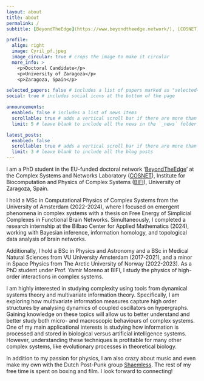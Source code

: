```yaml
---
layout: about
title: about
permalink: /
subtitle: [BeyondTheEdge](https://www.beyondtheedge.network/), [COSNET](https://cosnet.bifi.es/), [BIFI](https://bifi.es/team/rommens-cyril-jean-charles/)

profile:
  align: right
  image: Cyril_pf.jpeg
  image_circular: true # crops the image to make it circular
  more_info: >
    <p>Doctoral Candidate</p>
    <p>University of Zaragoza</p>
    <p>Zaragoza, Spain</p>

selected_papers: false # includes a list of papers marked as "selected={true}"
social: true # includes social icons at the bottom of the page

announcements:
  enabled: false # includes a list of news items
  scrollable: true # adds a vertical scroll bar if there are more than 3 news items
  limit: 5 # leave blank to include all the news in the `_news` folder

latest_posts:
  enabled: false
  scrollable: true # adds a vertical scroll bar if there are more than 3 new posts items
  limit: 3 # leave blank to include all the blog posts
---
```


I am a PhD student in the EU-funded doctoral network ‘[BeyondTheEdge](https://www.beyondtheedge.network/)’ at the Complex Systems and Networks Laboratory ([COSNET](https://cosnet.bifi.es/)), Institute for Biocomputation and Physics of Complex Systems ([BIFI](https://bifi.es/team/rommens-cyril-jean-charles/)), University of Zaragoza, Spain.

I hold a MSc in Computational Physics of Complex Systems from the University of Amsterdam (2022-2024), where I focused on emergent phenomena in complex systems with a thesis on Free Energy of Simplicial Complexes in Functional Brain Networks. Simultaneously, I completed a research internship at the Bilbao Center for Applied Mathematics (2024), working with Bayesian inference, information homology, and topological data analysis of brain networks. 

Additionally, I hold a BSc in Physics and Astronomy and a BSc in Medical Natural Sciences from VU University Amsterdam (2017-2021), and a minor in Space Physics from The Arctic University of Norway (2022-2023). As a PhD student under Prof. Yamir Moreno at BIFI, I study the physics of high-order interactions in complex systems.

I am highly interested in studying complexity using tools from dynamical systems theory and multivariate information theory. Specifically, I am exploring how multivariate information measures capture high order structures by analysing dynamics of coupled oscillators on hypergraphs. Gaining knowledge on these topics will allow us to better understand and better study both micro- and macroscopic behaviours of complex systems. One of my main applicational interests is studying how information is processed and stored in biological versus artificial intelligence systems. However, understanding these techniques is profitable for many other complex systems, like evolutionary processes in theoretical biology.  

In addition to my passion for physics, I am also crazy about music and even make my own with the Dutch Post-Punk group [Shaemless](https://shaemless.nl). The rest of my free time is spent on boxing and film. I look forward to connecting!
